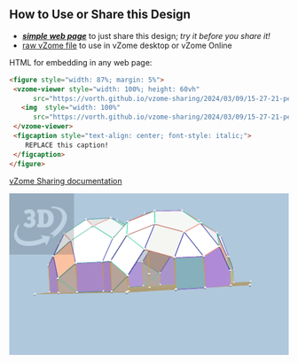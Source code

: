 
## How to Use or Share this Design

 - [***simple web page***](<https://vorth.github.io/vzome-sharing/2024/03/09/15-27-21-perfected-baer-triple-dome/>) to just share this design; *try it before you share it!*
 - [raw vZome file](<https://raw.githubusercontent.com/vorth/vzome-sharing/main/2024/03/09/15-27-21-perfected-baer-triple-dome/perfected-baer-triple-dome.vZome>) to use in vZome desktop or vZome Online
 
 HTML for embedding in any web page:
 ```html
<figure style="width: 87%; margin: 5%">
  <vzome-viewer style="width: 100%; height: 60vh"
       src="https://vorth.github.io/vzome-sharing/2024/03/09/15-27-21-perfected-baer-triple-dome/perfected-baer-triple-dome.vZome" >
    <img  style="width: 100%"
       src="https://vorth.github.io/vzome-sharing/2024/03/09/15-27-21-perfected-baer-triple-dome/perfected-baer-triple-dome.png" >
  </vzome-viewer>
  <figcaption style="text-align: center; font-style: italic;">
     REPLACE this caption!
  </figcaption>
</figure>
 ```

[vZome Sharing documentation](https://vzome.github.io/vzome/sharing.html#how-it-works)

![Image](<perfected-baer-triple-dome.png>)

